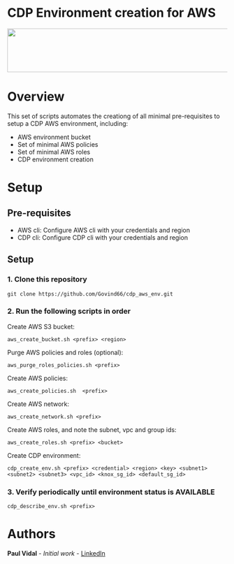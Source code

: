 # CDP Environment creation for AWS
<div align="center">
<img src="https://github.com/paulvid/emr_to_cdp/raw/master/data/cloudera_logo_darkorange.png" width="820" height="100" align="middle">
</div>

# Overview

This set of scripts automates the creationg of all minimal pre-requisites to setup a CDP AWS environment, including:
* AWS environment bucket
* Set of minimal AWS policies
* Set of minimal AWS roles
* CDP environment creation

# Setup

## Pre-requisites


* AWS cli: Configure AWS cli with your credentials and region
* CDP cli: Configure CDP cli with your credentials and region

## Setup


### 1. Clone this repository
```
git clone https://github.com/Govind66/cdp_aws_env.git
```

### 2. Run the following scripts in order


Create AWS S3 bucket:
```
aws_create_bucket.sh <prefix> <region> 
```

Purge AWS policies and roles (optional):
```
aws_purge_roles_policies.sh <prefix> 
```

Create AWS policies:
```
aws_create_policies.sh  <prefix>
```

Create AWS network:
```
aws_create_network.sh <prefix> 
```

Create AWS roles, and note the subnet, vpc and group ids:
```
aws_create_roles.sh <prefix> <bucket> 
```

Create CDP environment:
```
cdp_create_env.sh <prefix> <credential> <region> <key> <subnet1> <subnet2> <subnet3> <vpc_id> <knox_sg_id> <default_sg_id>
```





### 3. Verify periodically until environment status is AVAILABLE

```
cdp_describe_env.sh <prefix> 
```

# Authors

**Paul Vidal** - *Initial work* - [LinkedIn](https://www.linkedin.com/in/paulvid/)
